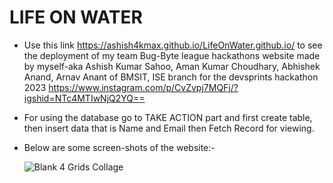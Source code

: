 # LIFE ON WATER
* Use this link https://ashish4kmax.github.io/LifeOnWater.github.io/ to see the deployment of my team Bug-Byte league hackathons website made by myself-aka Ashish Kumar Sahoo, Aman Kumar Choudhary, Abhishek Anand, Arnav Anant of  BMSIT, ISE branch for the devsprints hackathon 2023 https://www.instagram.com/p/CvZvpj7MQFj/?igshid=NTc4MTIwNjQ2YQ==
* For using the database go to TAKE ACTION part and first create table, then insert data that is Name and Email then Fetch Record for viewing.
* Below are some screen-shots of the website:-
  
  ![Blank 4 Grids Collage](https://github.com/ashish4kmax/LifeOnWater.github.io/assets/111702590/b47432bc-a064-4d61-9bb1-aa99a8fb1de7)
